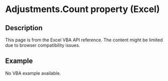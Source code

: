 # Adjustments.Count property (Excel)

## Description
This page is from the Excel VBA API reference. The content might be limited due to browser compatibility issues.

## Example
No VBA example available.

